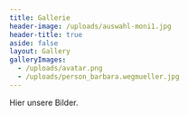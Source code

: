 ```yaml
---
title: Gallerie
header-image: /uploads/auswahl-moni1.jpg
header-title: true
aside: false
layout: Gallery
galleryImages:
  - /uploads/avatar.png
  - /uploads/person_barbara.wegmueller.jpg
---
```

Hier unsere Bilder.
